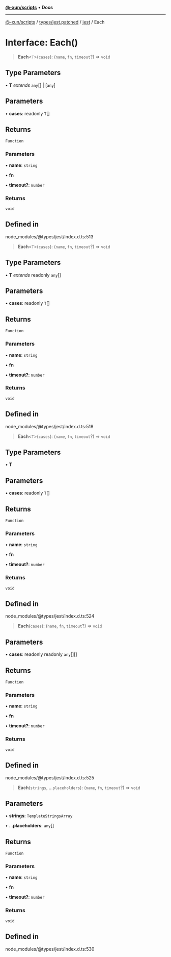 [**@-xun/scripts**](../../../../../README.md) • **Docs**

***

[@-xun/scripts](../../../../../README.md) / [types/jest.patched](../../../README.md) / [jest](../README.md) / Each

# Interface: Each()

> **Each**\<`T`\>(`cases`): (`name`, `fn`, `timeout`?) => `void`

## Type Parameters

• **T** *extends* `any`[] \| [`any`]

## Parameters

• **cases**: readonly `T`[]

## Returns

`Function`

### Parameters

• **name**: `string`

• **fn**

• **timeout?**: `number`

### Returns

`void`

## Defined in

node\_modules/@types/jest/index.d.ts:513

> **Each**\<`T`\>(`cases`): (`name`, `fn`, `timeout`?) => `void`

## Type Parameters

• **T** *extends* readonly `any`[]

## Parameters

• **cases**: readonly `T`[]

## Returns

`Function`

### Parameters

• **name**: `string`

• **fn**

• **timeout?**: `number`

### Returns

`void`

## Defined in

node\_modules/@types/jest/index.d.ts:518

> **Each**\<`T`\>(`cases`): (`name`, `fn`, `timeout`?) => `void`

## Type Parameters

• **T**

## Parameters

• **cases**: readonly `T`[]

## Returns

`Function`

### Parameters

• **name**: `string`

• **fn**

• **timeout?**: `number`

### Returns

`void`

## Defined in

node\_modules/@types/jest/index.d.ts:524

> **Each**(`cases`): (`name`, `fn`, `timeout`?) => `void`

## Parameters

• **cases**: readonly readonly `any`[][]

## Returns

`Function`

### Parameters

• **name**: `string`

• **fn**

• **timeout?**: `number`

### Returns

`void`

## Defined in

node\_modules/@types/jest/index.d.ts:525

> **Each**(`strings`, ...`placeholders`): (`name`, `fn`, `timeout`?) => `void`

## Parameters

• **strings**: `TemplateStringsArray`

• ...**placeholders**: `any`[]

## Returns

`Function`

### Parameters

• **name**: `string`

• **fn**

• **timeout?**: `number`

### Returns

`void`

## Defined in

node\_modules/@types/jest/index.d.ts:530
